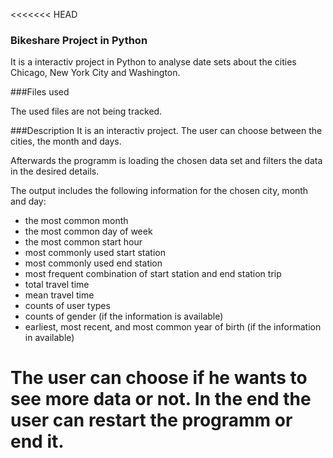 <<<<<<< HEAD
### Bikeshare Project in Python

It is a interactiv project in Python to analyse date sets about the cities Chicago, New York City and Washington.

###Files used

The used files are not being tracked.


###Description
It is an interactiv project.
The user can choose between the cities, the month and days.

Afterwards the programm is loading the chosen data set and filters the data in the desired details.

The output includes the following information for the chosen city, month and day:
- the most common month
- the most common day of week
- the most common start hour
- most commonly used start station
- most commonly used end station
- most frequent combination of start station and end station trip
- total travel time
- mean travel time
- counts of user types
- counts of gender (if the information is available)
- earliest, most recent, and most common year of birth (if the information in available)

The user can choose if he wants to see more data or not.
In the end the user can restart the programm or end it.
=======
